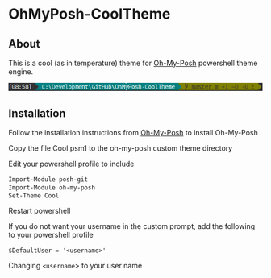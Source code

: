 # OhMyPosh-CoolTheme

## About
This is a cool (as in temperature) theme for [Oh-My-Posh](https://github.com/JanDeDobbeleer/oh-my-posh) powershell theme engine.

![Preview1](./Screenshots/Screenshot.png)

## Installation
Follow the installation instructions from [Oh-My-Posh](https://github.com/JanDeDobbeleer/oh-my-posh) to install Oh-My-Posh

Copy the file Cool.psm1 to the oh-my-posh custom theme directory

Edit your powershell profile to include 
```
Import-Module posh-git
Import-Module oh-my-posh
Set-Theme Cool
```

Restart powershell

If you do not want your username in the custom prompt, add the following to your powershell profile

```
$DefaultUser = '<username>'
```

Changing `<username`> to your user name